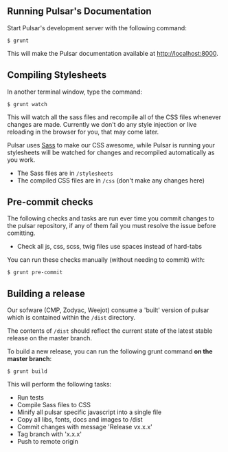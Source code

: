 ## Running Pulsar's Documentation

Start Pulsar's development server with the following command:

	$ grunt

This will make the Pulsar documentation available at [http://localhost:8000](http://localhost:8000).

## Compiling Stylesheets

In another terminal window, type the command:

	$ grunt watch

This will watch all the sass files and recompile all of the CSS files whenever changes are made. Currently we don't do any style injection or live reloading in the browser for you, that may come later.

Pulsar uses [Sass](http://sass-lang.com) to make our CSS awesome, while Pulsar is running your stylesheets will be watched for changes and recompiled automatically as you work.

* The Sass files are in `/stylesheets`
* The compiled CSS files are in `/css` (don't make any changes here)

## Pre-commit checks

The following checks and tasks are run ever time you commit changes to the pulsar repository, if any of them fail you must resolve the issue before comitting.

 * Check all js, css, scss, twig files use spaces instead of hard-tabs

You can run these checks manually (without needing to commit) with: 

	$ grunt pre-commit

## Building a release

Our sofware (CMP, Zodyac, Weejot) consume a 'built' version of pulsar which is contained within the `/dist` directory.

The contents of `/dist` should reflect the current state of the latest stable release on the master branch.

To build a new release, you can run the following grunt command **on the master branch**:

	$ grunt build

This will perform the following tasks:

 * Run tests
 * Compile Sass files to CSS
 * Minify all pulsar specific javascript into a single file
 * Copy all libs, fonts, docs and images to /dist
 * Commit changes with message 'Release vx.x.x'
 * Tag branch with 'x.x.x'
 * Push to remote origin
